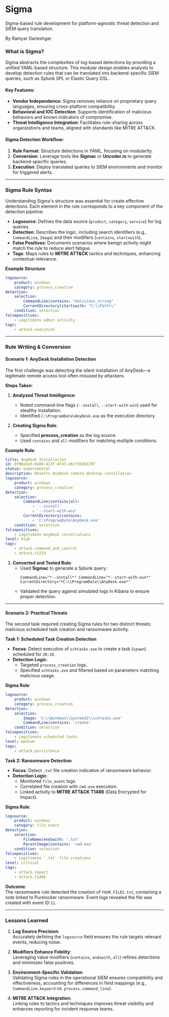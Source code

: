 # Sigma
Sigma-based rule development for platform-agnostic threat detection and SIEM query translation.

By Ramyar Daneshgar


### **What is Sigma?**  
Sigma abstracts the complexities of log-based detections by providing a unified YAML-based structure. This modular design enables analysts to develop detection rules that can be translated into backend-specific SIEM queries, such as Splunk SPL or Elastic Query DSL.

#### **Key Features**:  
- **Vendor Independence**: Sigma removes reliance on proprietary query languages, ensuring cross-platform compatibility.  
- **Behavioral and IOC Detection**: Supports identification of malicious behaviors and known indicators of compromise.  
- **Threat Intelligence Integration**: Facilitates rule-sharing across organizations and teams, aligned with standards like MITRE ATT&CK.  

#### **Sigma Detection Workflow**:  
1. **Rule Format**: Structure detections in YAML, focusing on modularity.  
2. **Conversion**: Leverage tools like **Sigmac** or **Uncoder.io** to generate backend-specific queries.  
3. **Execution**: Deploy translated queries to SIEM environments and monitor for triggered alerts.

---

### **Sigma Rule Syntax**  
Understanding Sigma's structure was essential for create effective detections. Each element in the rule corresponds to a key component of the detection pipeline:  

- **Logsource**: Defines the data source (`product`, `category`, `service`) for log queries.  
- **Detection**: Describes the logic, including search identifiers (e.g., `CommandLine`, `Image`) and their modifiers (`contains`, `startswith`).  
- **False Positives**: Documents scenarios where benign activity might match the rule to reduce alert fatigue.  
- **Tags**: Maps rules to **MITRE ATT&CK** tactics and techniques, enhancing contextual relevance.  

**Example Structure**:  
```yaml
logsource:
    product: windows
    category: process_creation
detection:
    selection:
        CommandLine|contains: "malicious_string"
        CurrentDirectory|startswith: "C:\\Path\\"
    condition: selection
falsepositives:
    - Legitimate admin activity
tags:
    - attack.execution
```

---

### **Rule Writing & Conversion**  

#### **Scenario 1: AnyDesk Installation Detection**  
The first challenge was detecting the silent installation of AnyDesk—a legitimate remote access tool often misused by attackers.

**Steps Taken**:  
1. **Analyzed Threat Intelligence**:  
   - Noted command-line flags (`--install`, `--start-with-win`) used for stealthy installation.  
   - Identified `C:\ProgramData\AnyDesk.exe` as the execution directory.  

2. **Creating Sigma Rule**:  
   - Specified **process_creation** as the log source.  
   - Used `contains` and `all` modifiers for matching multiple conditions.  

**Example Rule**:  
```yaml
title: AnyDesk Installation
id: 0f06a3a5-6a09-413f-8743-e6cf35561297
status: experimental
description: Detects AnyDesk remote desktop installation.
logsource:
    product: windows
    category: process_creation
detection:
    selection:
        CommandLine|contains|all: 
            - '--install'
            - '--start-with-win'
        CurrentDirectory|contains:
            - 'C:\ProgramData\AnyDesk.exe'
    condition: selection
falsepositives:
    - Legitimate AnyDesk installations
level: high
tags:
    - attack.command_and_control
    - attack.t1219
```

3. **Converted and Tested Rule**:  
   - Used **Sigmac** to generate a Splunk query:  
     ```spl
     CommandLine="*--install*" CommandLine="*--start-with-win*" CurrentDirectory="*C:\\ProgramData\\AnyDesk.exe*"
     ```  
   - Validated the query against simulated logs in Kibana to ensure proper detection.

---

#### **Scenario 2: Practical Threats**  
The second task required creating Sigma rules for two distinct threats: malicious scheduled task creation and ransomware activity.

**Task 1: Scheduled Task Creation Detection**  
- **Focus**: Detect execution of `schtasks.exe` to create a task (`spawn`) scheduled for `20:10`.  
- **Detection Logic**:  
  - Targeted `process_creation` logs.  
  - Specified `schtasks.exe` and filtered based on parameters matching malicious usage.  

**Sigma Rule**:  
```yaml
logsource:
    product: windows
    category: process_creation
detection:
    selection:
        Image: 'C:\\Windows\\System32\\schtasks.exe'
        CommandLine|contains: 'create'
    condition: selection
falsepositives:
    - Legitimate scheduled tasks
level: medium
tags:
    - attack.persistence
```

**Task 2: Ransomware Detection**  
- **Focus**: Detect `.txt` file creation indicative of ransomware behavior.  
- **Detection Logic**:  
  - Monitored `file_event` logs.  
  - Correlated file creation with `cmd.exe` execution.  
  - Linked activity to **MITRE ATT&CK T1486** (Data Encrypted for Impact).  

**Sigma Rule**:  
```yaml
logsource:
    product: windows
    category: file_event
detection:
    selection:
        FileName|endswith: '.txt'
        ParentImage|contains: 'cmd.exe'
    condition: selection
falsepositives:
    - Legitimate `.txt` file creations
level: critical
tags:
    - attack.impact
    - attack.t1486
```

**Outcome**:  
The ransomware rule detected the creation of `YOUR_FILES.txt`, containing a note linked to Purelocker ransomware. Event logs revealed the file was created with event ID `11`.

---

### **Lessons Learned**  
1. **Log Source Precision**:  
   Accurately defining the `logsource` field ensures the rule targets relevant events, reducing noise.  

2. **Modifiers Enhance Fidelity**:  
   Leveraging value modifiers (`contains`, `endswith`, `all`) refines detections and minimizes false positives.  

3. **Environment-Specific Validation**:  
   Validating Sigma rules in the operational SIEM ensures compatibility and effectiveness, accounting for differences in field mappings (e.g., `CommandLine.keyword` vs. `process.command_line`).  

4. **MITRE ATT&CK Integration**:  
   Linking rules to tactics and techniques improves threat visibility and enhances reporting for incident response teams.  
